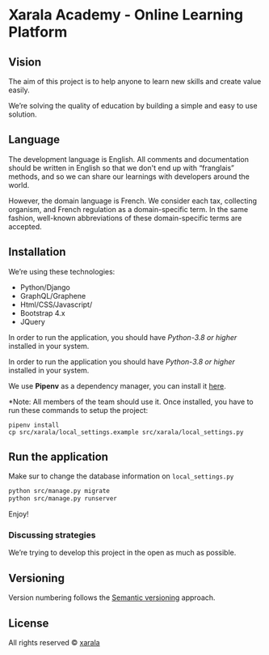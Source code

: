 # Xarala Academy - Online Learning Platform

## Vision

The aim of this project is to help anyone to learn new skills and create value easily.

We’re solving the quality of education by building a simple and easy to use solution.

## Language

The development language is English. All comments and documentation should be written in English so that we don't end up with “franglais” methods, and so we can share our learnings with developers around the world.

However, the domain language is French. We consider each tax, collecting organism, and French regulation as a domain-specific term. In the same fashion, well-known abbreviations of these domain-specific terms are accepted.

## Installation

We’re using these technologies:

- Python/Django
- GraphQL/Graphene
- Html/CSS/Javascript/
- Bootstrap 4.x
- JQuery

In order to run the application, you should have *Python-3.8 or higher* installed in your system.

In order to run the application you should have *Python-3.8 or higher* installed in your system.

We use **Pipenv** as a dependency manager, you can install it [here](https://pipenv.pypa.io/en/latest/install/).

*Note: All members of the team should use it.
Once installed, you have to run these commands to setup the project:

```shell
pipenv install
cp src/xarala/local_settings.example src/xarala/local_settings.py
```

## Run the application

Make sur to change the database information on ```local_settings.py```

```bash
python src/manage.py migrate
python src/manage.py runserver
```

Enjoy!

### Discussing strategies

We’re trying to develop this project in the open as much as possible.

## Versioning

Version numbering follows the [Semantic versioning](http://semver.org/) approach.

## License

All rights reserved © [xarala](https://www.xarala.co)